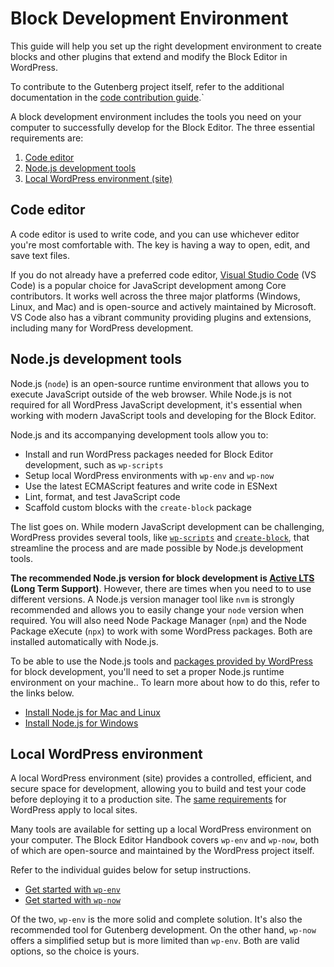 # Block Development Environment

This guide will help you set up the right development environment to create blocks and other plugins that extend and modify the Block Editor in WordPress.

To contribute to the Gutenberg project itself, refer to the additional documentation in the [code contribution guide](/docs/contributors/code/getting-started-with-code-contribution.md).`

A block development environment includes the tools you need on your computer to successfully develop for the Block Editor. The three essential requirements are:

1.  [Code editor](#code-editor)
2.  [Node.js development tools](#nodejs-development-tools)
3.  [Local WordPress environment (site)](#local-wordpress-environment)

## Code editor

A code editor is used to write code, and you can use whichever editor you're most comfortable with. The key is having a way to open, edit, and save text files.

If you do not already have a preferred code editor, [Visual Studio Code](https://code.visualstudio.com/) (VS Code) is a popular choice for JavaScript development among Core contributors. It works well across the three major platforms (Windows, Linux, and Mac) and is open-source and actively maintained by Microsoft. VS Code also has a vibrant community providing plugins and extensions, including many for WordPress development.

## Node.js development tools

Node.js (`node`) is an open-source runtime environment that allows you to execute JavaScript outside of the web browser. While Node.js is not required for all WordPress JavaScript development, it's essential when working with modern JavaScript tools and developing for the Block Editor.

Node.js and its accompanying development tools allow you to:

-   Install and run WordPress packages needed for Block Editor development, such as `wp-scripts`
-   Setup local WordPress environments with `wp-env` and `wp-now`
-   Use the latest ECMAScript features and write code in ESNext
-   Lint, format, and test JavaScript code
-   Scaffold custom blocks with the `create-block` package

The list goes on. While modern JavaScript development can be challenging, WordPress provides several tools, like [`wp-scripts`](https://developer.wordpress.org/block-editor/reference-guides/packages/packages-scripts/) and [`create-block`](https://developer.wordpress.org/block-editor/reference-guides/packages/packages-create-block/), that streamline the process and are made possible by Node.js development tools.

**The recommended Node.js version for block development is [Active LTS](https://nodejs.dev/en/about/releases/) (Long Term Support)**. However, there are times when you  need to to use different versions. A Node.js version manager tool like `nvm` is strongly recommended and allows you to easily change your `node` version when required. You will also need Node Package Manager (`npm`) and the Node Package eXecute (`npx`) to work with some WordPress packages. Both are installed automatically with Node.js.

To be able to use the Node.js tools and [packages provided by WordPress](https://github.com/WordPress/gutenberg/tree/trunk/packages) for block development, you'll need to set a proper Node.js runtime environment on your machine.. To learn more about how to do this, refer to the links below.

-   [Install Node.js for Mac and Linux](/docs/getting-started/devenv/nodejs-development-tools.md#mac-and-linux-installations)
-   [Install Node.js for Windows](/docs/getting-started/devenv/nodejs-development-tools.md#windows-or-alternative-installs)

## Local WordPress environment

A local WordPress environment (site) provides a controlled, efficient, and secure space for development, allowing you to build and test your code before deploying it to a production site. The [same requirements](https://en-gb.wordpress.org/about/requirements/) for WordPress apply to local sites.

Many tools are available for setting up a local WordPress environment on your computer. The Block Editor Handbook covers `wp-env` and `wp-now`, both of which are open-source and maintained by the WordPress project itself. 

Refer to the individual guides below for setup instructions.

-   [Get started with `wp-env`](/docs/getting-started/devenv/get-started-with-wp-env.md)
-   [Get started with `wp-now`](/docs/getting-started/devenv/get-started-with-wp-now.md)

Of the two, `wp-env` is the more solid and complete solution. It's also the recommended tool for Gutenberg development. On the other hand, `wp-now` offers a simplified setup but is more limited than `wp-env`. Both are valid options, so the choice is yours.
